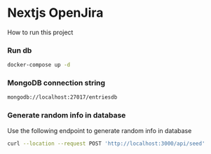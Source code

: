 # Nextjs OpenJira
How to run this project

### Run db

```bash
docker-compose up -d
```

### MongoDB connection string

```bash
mongodb://localhost:27017/entriesdb
```

### Generate random info in database

Use the following endpoint to generate random info in database

```bash
curl --location --request POST 'http://localhost:3000/api/seed'
```

